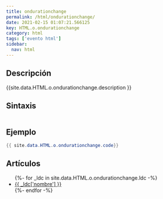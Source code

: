 ```yaml
---
title: ondurationchange
permalink: /html/ondurationchange/
date: 2021-02-15 01:07:21.566125
key: HTML.o.ondurationchange
category: html
tags: ['evento html']
sidebar: 
  nav: html
---
```


## Descripción
{{site.data.HTML.o.ondurationchange.description }}

## Sintaxis
~~~html
~~~

## Ejemplo
~~~java
{{ site.data.HTML.o.ondurationchange.code}}
~~~

## Artículos
<ul>
{%- for _ldc in site.data.HTML.o.ondurationchange.ldc -%}
   <li>
       <a href="{{_ldc['url'] }}">{{ _ldc['nombre'] }}</a>
   </li>
{%- endfor -%}
</ul>
